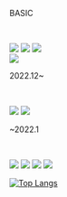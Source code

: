 

<p>BASIC</p>
<br />

<a><img src="https://img.shields.io/badge/-JavaScript-%23F7DF1E?style=flat-square&logo=JavaScript&logoColor=white"/></a>
<a><img src="https://img.shields.io/npm/types/typescript?label=%20&style=flat-square&logo=TypeScript&logoColor=white"/></a>
<a><img src="https://img.shields.io/badge/-NodeJS-%236CA25E?style=flat-square&logo=Node.js&logoColor=white"/></a>
<br />
<a><img src="https://img.shields.io/badge/-AWS-%23232F3E?style=flat-square&logo=Amazon AWS&logoColor=white"/></a>

<p>2022.12~</p>
<br />

<a><img src="https://img.shields.io/badge/-Nest-%23D6204A?style=flat-square&logo=NestJS&logoColor=white"/></a>
<a><img src="https://img.shields.io/badge/-svelte-%23FF3E00?style=flat-square&logo=Svelte&logoColor=white"/></a>

<p>~2022.1</p>
<br/>

<a><img src="https://img.shields.io/badge/-React-%2361DAFB?style=flat-square&logo=React&logoColor=white"/></a>
<a><img src="https://img.shields.io/badge/-Java-%23007396?style=flat-square&logo=Java&logoColor=white"/></a>
<a><img src="https://img.shields.io/badge/-Spring-%236DB33F?style=flat-square&logo=Spring&logoColor=white"/></a>
<a><img src="https://img.shields.io/badge/-JPA-%236DB33F?style=flat-square"/></a>

[![Top Langs](https://github-readme-stats.vercel.app/api/top-langs/?username=cogito1016&layout=compact&exclude_repo=hello-world,Java-using-GUI,Adapting-C-,Java-using-gui-2-,Java-study-using-git-hub,BigData_CarAccident,NodeJS_Tutorial,coreJava_XML,DataVirtualization,Node-DB-,Auction_CloneCoding,JavaScript_tutorial,Arduino_Study,php_projects)](https://github.com/anuraghazra/github-readme-stats)

<!--
**cogito1016/cogito1016** is a ✨ _special_ ✨ repository because its `README.md` (this file) appears on your GitHub profile.

Here are some ideas to get you started:

- 🔭 I’m currently working on ...
- 🌱 I’m currently learning ...
- 👯 I’m looking to collaborate on ...
- 🤔 I’m looking for help with ...
- 💬 Ask me about ...
- 📫 How to reach me: ...
- 😄 Pronouns: ...
- ⚡ Fun fact: ...
-->
